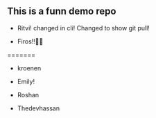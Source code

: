 ## This is a funn demo repo

- Ritvi! changed in cli! Changed to show git pull!


- Firos!!🙌🏻

=======
- kroenen


- Emily!

- Roshan
  
- Thedevhassan
